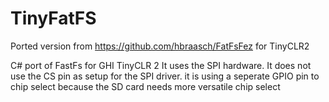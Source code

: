 # TinyFatFS
Ported version from https://github.com/hbraasch/FatFsFez for TinyCLR2

C# port of FastFs for GHI TinyCLR 2
It uses the SPI hardware. It does not use the CS pin as setup for the SPI driver. it is using a seperate GPIO pin to chip select because the SD card needs more versatile chip select


